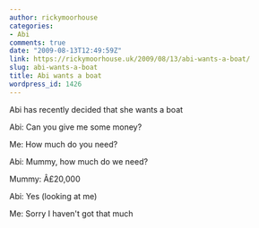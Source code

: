 ```yaml
---
author: rickymoorhouse
categories:
- Abi
comments: true
date: "2009-08-13T12:49:59Z"
link: https://rickymoorhouse.uk/2009/08/13/abi-wants-a-boat/
slug: abi-wants-a-boat
title: Abi wants a boat
wordpress_id: 1426
---
```


Abi has recently decided that she wants a boat




Abi: Can you give me some money?  

Me: How much do you need?  

Abi: Mummy, how much do we need?  

Mummy: Â£20,000   

Abi: Yes (looking at me)  

Me: Sorry I haven't got that much  


